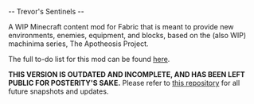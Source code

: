 -- Trevor's Sentinels --

A WIP Minecraft content mod for Fabric that is meant to provide new environments, enemies, equipment, and blocks, based on the (also WIP) machinima series, The Apotheosis Project.

The full to-do list for this mod can be found [here](https://docs.google.com/spreadsheets/d/1c5sLINbiVJCuTPfkUlGqBPXDHgD1FMjA4WVU7gU_SbA).


**THIS VERSION IS OUTDATED AND INCOMPLETE, AND HAS BEEN LEFT PUBLIC FOR POSTERITY'S SAKE.**
Please refer to [this repository](https://github.com/jainen1/Trevors-Sentinels) for all future snapshots and updates.
